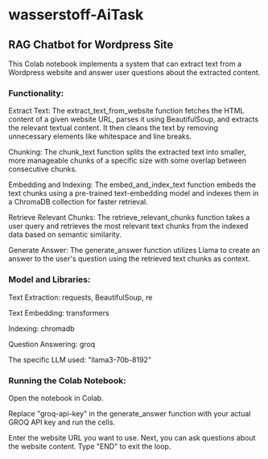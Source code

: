 # wasserstoff-AiTask
## RAG Chatbot for Wordpress Site
This Colab notebook implements a system that can extract text from a Wordpress website and answer user questions about the extracted content.

### Functionality:

Extract Text: The extract_text_from_website function fetches the HTML content of a given website URL, parses it using BeautifulSoup, and extracts the relevant textual content. It then cleans the text by removing unnecessary elements like whitespace and line breaks.

Chunking: The chunk_text function splits the extracted text into smaller, more manageable chunks of a specific size with some overlap between consecutive chunks.

Embedding and Indexing: The embed_and_index_text function embeds the text chunks using a pre-trained text-embedding model and indexes them in a ChromaDB collection for faster retrieval.

Retrieve Relevant Chunks: The retrieve_relevant_chunks function takes a user query and retrieves the most relevant text chunks from the indexed data based on semantic similarity.

Generate Answer: The generate_answer function utilizes Llama to create an answer to the user's question using the retrieved text chunks as context.

### Model and Libraries:

Text Extraction: requests, BeautifulSoup, re

Text Embedding: transformers

Indexing: chromadb

Question Answering: groq 

The specific LLM used: "llama3-70b-8192"

### Running the Colab Notebook:

Open the notebook in Colab.

Replace "groq-api-key" in the generate_answer function with your actual GROQ API key and run the cells.

Enter the website URL you want to use. Next, you can ask questions about the website content. Type "END" to exit the loop.
